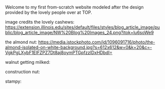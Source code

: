 Welcome to my first from-scratch website modeled after the design provided by the lovely people over at TOP.

image credits
the lovely cashews: https://extension.illinois.edu/sites/default/files/styles/blog_article_image/public/blog_article_image/NW%20Blog%20Images_24.png?itok=lu6soWe9

the almond nut: https://media.istockphoto.com/id/1096091716/photo/the-almond-isolated-on-white-background.jpg?s=612x612&w=0&k=20&c=-VgkPgLXybF1EIFZPZ7Dt8aj8oymPTGpfzzlDxHDbdI=

walnut getting milked: 

construction nut: 

stampy: 
